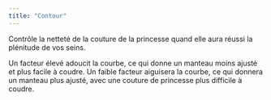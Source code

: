 ```yaml
---
title: "Contour"
---
```


Contrôle la netteté de la couture de la princesse quand elle aura réussi la plénitude de vos seins.

Un facteur élevé adoucit la courbe, ce qui donne un manteau moins ajusté et plus facile à coudre. Un faible facteur aiguisera la courbe, ce qui donnera un manteau plus ajusté, avec une couture de princesse plus difficile à coudre.




